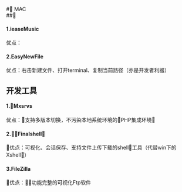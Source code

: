 # MAC  
##  
#### 1.ieaseMusic
优点：  

#### 2.EasyNewFile
优点：右击新建文件、打开terminal、复制当前路径（亦是开发者利器）


## 开发工具
#### 1.Mxsrvs
优点：支持多版本切换，不污染本地系统环境的PHP集成环境
#### 2.Finalshell
优点：可视化、会话保存、支持文件上传下载的shell工具（代替win下的Xshell）
#### 3.FileZilla
优点：功能完整的可视化Ftp软件